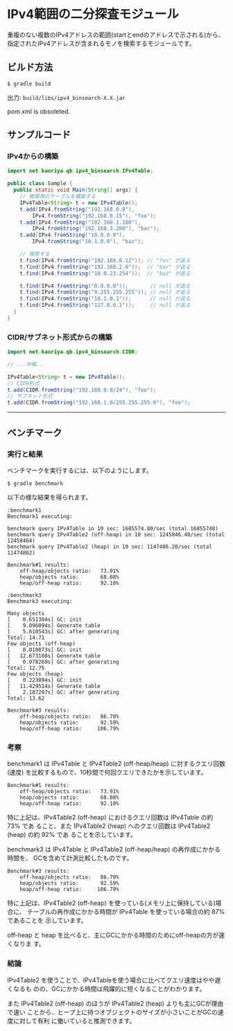 # IPv4範囲の二分探査モジュール

重複のない複数のIPv4アドレスの範囲(startとendのアドレスで示される)から、
指定されたIPv4アドレスが含まれるモノを検索するモジュールです。

## ビルド方法

    $ gradle build

出力: `build/libs/ipv4_binsearch-X.X.jar`

pom.xml is obsoleted.

## サンプルコード

### IPv4からの構築

```java
import net.kaoriya.qb.ipv4_binsearch.IPv4Table;

public class Sample {
  public static void Main(String[] args) {
    // 検索用のテーブルを構築する
    IPv4Table<String> t = new IPv4Table();
    t.add(IPv4.fromString("192.168.0.8"),
        IPv4.fromString("192.168.0.15"), "foo");
    t.add(IPv4.fromString("192.168.1.100"),
        IPv4.fromString("192.168.3.200"), "bar");
    t.add(IPv4.fromString("10.0.0.0"),
        IPv4.fromString("10.1.0.0"), "baz");

    // 検索する
    t.find(IPv4.fromString("192.168.0.12")); // "foo" が返る
    t.find(IPv4.fromString("192.168.2.0"));  // "bar" が返る
    t.find(IPv4.fromString("10.0.23.254"));  // "baz" が返る

    t.find(IPv4.fromString("0.0.0.0"));       // null が返る
    t.find(IPv4.fromString("9.255.255.255")); // null が返る
    t.find(IPv4.fromString("10.1.0.1"));      // null が返る
    t.find(IPv4.fromString("127.0.0.1"));     // null が返る
  }
}
```

### CIDR/サブネット形式からの構築

```java
import net.kaoriya.qb.ipv4_binsearch.CIDR;

// ...中略...

IPv4Table<String> t = new IPv4Table();
// CIDR形式
t.add(CIDR.fromString("192.168.0.8/24"), "foo");
// サブネット形式
t.add(CIDR.fromString("192.168.1.0/255.255.255.0"), "foo");
```

---

## ベンチマーク

### 実行と結果

ベンチマークを実行するには、以下のようにします。

    $ gradle benchmark

以下の様な結果を得られます。

```
:benchmark1
Benchmark1 executing:

benchmark query IPv4Table in 10 sec: 1685574.80/sec (total 16855748)
benchmark query IPv4Table2 (off-heap) in 10 sec: 1245846.40/sec (total 12458464)
benchmark query IPv4Table2 (heap) in 10 sec: 1147486.20/sec (total 11474862)

Benchmark#1 results:
    off-heap/objects ratio:   73.91%
    heap/objects ratio:       68.08%
    heap/off-heap ratio:      92.10%
```

```
:benchmark3
Benchmark3 executing:

Many objects
[    0.651304s] GC: init
[    9.096094s] Generate table
[    5.610543s] GC: after generating
Total: 14.71
Few objects (off-heap)
[    0.010873s] GC: init
[   12.673108s] Generate table
[    0.078269s] GC: after generating
Total: 12.75
Few objects (heap)
[    0.223094s] GC: init
[   11.429514s] Generate table
[    2.187207s] GC: after generating
Total: 13.62

Benchmark#3 results:
    off-heap/objects ratio:   86.70%
    heap/objects ratio:       92.59%
    heap/off-heap ratio:     106.79%
```

### 考察

benchmark1 は IPv4Table と IPv4Table2 (off-heap/heap) に対するクエリ回数(速度)
を比較するもので、10秒間で何回クエリできたかを示しています。

```
Benchmark#1 results:
    off-heap/objects ratio:   73.91%
    heap/objects ratio:       68.08%
    heap/off-heap ratio:      92.10%
```

特に上記は、IPv4Table2 (off-heap) におけるクエリ回数は IPv4Table の約 73% であ
ること、また IPv4Table2 (heap) へのクエリ回数は IPv4Table2 (heap) の約 92% であ
ることを示しています。

benchmark3 は IPv4Table と IPv4Table2 (off-heap/heap) の再作成にかかる時間を、
GCを含めて計測比較したものです。

```
Benchmark#3 results:
    off-heap/objects ratio:   86.70%
    heap/objects ratio:       92.59%
    heap/off-heap ratio:     106.79%
```

特に上記は、IPv4Table2 (off-heap) を使っている(メモリ上に保持している)場合に、
テーブルの再作成にかかる時間が IPv4Table を使っている場合の約 87% であることを
示しています。

off-heap と heap を比べると、主にGCにかかる時間のためにoff-heapの方が速くなりま
す。

### 結論

IPv4Table2 を使うことで、IPv4Tableを使う場合に比べてクエリ速度はやや遅くなるも
のの、GCにかかる時間は飛躍的に短くなることがわかります。

また IPv4Table2 (off-heap) のほうが IPv4Table2 (heap) よりも主にGCが理由で速い
ことから、ヒープ上に持つオブジェクトのサイズが小さいことがGCの速度に対して有利
に働いていると推測できます。
